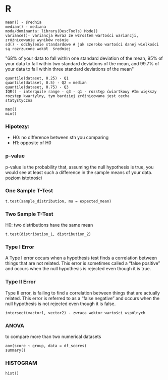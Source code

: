# R

	mean() - średnia
	median() - mediana
	moda/dominanta: library(DescTools) Mode()
	variance()- variancja #wraz ze wzrostem wartości wariancji, zróżnicowanie wyników rośnie
	sd() - odchylenie standardowe # jak szeroko wartości danej wielkości są rozrzucone wokół  średniej

"68% of your data to fall within one standard deviation of the mean, 
95% of your data to fall within two standard deviations of the mean, 
and 99.7% of your data to fall within three standard deviations of the mean"

	quantile(dataset, 0.25) - Q1 
	quantile(dataset, 0.5) - Q2 = median
	quantile(dataset, 0.75) - Q3
	IQR() - interquile range - q3 - q1 - rozstęp ćwiartkowy #Im większy rozstęp kwartylny, tym bardziej zróżnicowana jest cecha 	statystyczna

	max()
	min()

### Hipotezy:
- H0: no difference between sth you comparing
- H1: opposite of H0

### p-value 

p-value is the probability that, assuming the null hypothesis is true, you would see at least such a difference in the sample means of your data.
poziom istotności 

### One Sample T-Test

	t.test(sample_distribution, mu = expected_mean)
	
### Two Sample T-Test

H0: two distributions have the same mean

	t.test(distribution_1, distribution_2)

### Type I Error

A Type I error occurs when a hypothesis test finds a correlation between things that are not related. This error is sometimes called a “false positive” and occurs when the null hypothesis is rejected even though it is true.
	
### Type II Error

Type II error, is failing to find a correlation between things that are actually related. 
This error is referred to as a “false negative” and occurs when the null hypothesis is not rejected even though it is false.

	intersect(vactor1, vector2) - zwraca wektor wartości wspólnych

###  ANOVA

to compare more than two numerical datasets

	aov(score ~ group, data = df_scores)
	summary()

###  HISTOGRAM

	hist()
